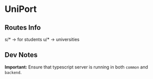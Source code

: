 # UniPort

## Routes Info
s/* -> for students
u/* -> universities

## Dev Notes
**Important:** Ensure that typescript server is running in both `common` and `backend`.

